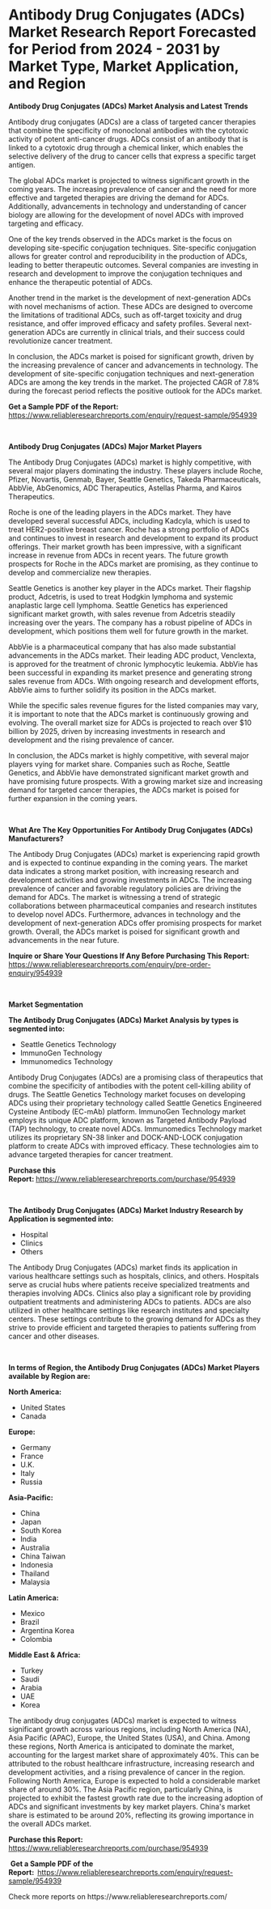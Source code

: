 <p><h1>Antibody Drug Conjugates (ADCs) Market Research Report Forecasted for Period from 2024 -  2031 by Market Type, Market Application, and Region</h1></p><p><strong>Antibody Drug Conjugates (ADCs) Market Analysis and Latest Trends</strong></p>
<p><p>Antibody drug conjugates (ADCs) are a class of targeted cancer therapies that combine the specificity of monoclonal antibodies with the cytotoxic activity of potent anti-cancer drugs.  ADCs consist of an antibody that is linked to a cytotoxic drug through a chemical linker, which enables the selective delivery of the drug to cancer cells that express a specific target antigen.</p><p>The global ADCs market is projected to witness significant growth in the coming years. The increasing prevalence of cancer and the need for more effective and targeted therapies are driving the demand for ADCs. Additionally, advancements in technology and understanding of cancer biology are allowing for the development of novel ADCs with improved targeting and efficacy.</p><p>One of the key trends observed in the ADCs market is the focus on developing site-specific conjugation techniques. Site-specific conjugation allows for greater control and reproducibility in the production of ADCs, leading to better therapeutic outcomes. Several companies are investing in research and development to improve the conjugation techniques and enhance the therapeutic potential of ADCs.</p><p>Another trend in the market is the development of next-generation ADCs with novel mechanisms of action. These ADCs are designed to overcome the limitations of traditional ADCs, such as off-target toxicity and drug resistance, and offer improved efficacy and safety profiles. Several next-generation ADCs are currently in clinical trials, and their success could revolutionize cancer treatment.</p><p>In conclusion, the ADCs market is poised for significant growth, driven by the increasing prevalence of cancer and advancements in technology. The development of site-specific conjugation techniques and next-generation ADCs are among the key trends in the market. The projected CAGR of 7.8% during the forecast period reflects the positive outlook for the ADCs market.</p></p>
<p><strong>Get a Sample PDF of the Report:&nbsp;</strong> <a href="https://www.reliableresearchreports.com/enquiry/request-sample/954939">https://www.reliableresearchreports.com/enquiry/request-sample/954939</a></p>
<p>&nbsp;</p>
<p><strong>Antibody Drug Conjugates (ADCs) Major Market Players</strong></p>
<p><p>The Antibody Drug Conjugates (ADCs) market is highly competitive, with several major players dominating the industry. These players include Roche, Pfizer, Novartis, Genmab, Bayer, Seattle Genetics, Takeda Pharmaceuticals, AbbVie, AbGenomics, ADC Therapeutics, Astellas Pharma, and Kairos Therapeutics.</p><p>Roche is one of the leading players in the ADCs market. They have developed several successful ADCs, including Kadcyla, which is used to treat HER2-positive breast cancer. Roche has a strong portfolio of ADCs and continues to invest in research and development to expand its product offerings. Their market growth has been impressive, with a significant increase in revenue from ADCs in recent years. The future growth prospects for Roche in the ADCs market are promising, as they continue to develop and commercialize new therapies.</p><p>Seattle Genetics is another key player in the ADCs market. Their flagship product, Adcetris, is used to treat Hodgkin lymphoma and systemic anaplastic large cell lymphoma. Seattle Genetics has experienced significant market growth, with sales revenue from Adcetris steadily increasing over the years. The company has a robust pipeline of ADCs in development, which positions them well for future growth in the market.</p><p>AbbVie is a pharmaceutical company that has also made substantial advancements in the ADCs market. Their leading ADC product, Venclexta, is approved for the treatment of chronic lymphocytic leukemia. AbbVie has been successful in expanding its market presence and generating strong sales revenue from ADCs. With ongoing research and development efforts, AbbVie aims to further solidify its position in the ADCs market.</p><p>While the specific sales revenue figures for the listed companies may vary, it is important to note that the ADCs market is continuously growing and evolving. The overall market size for ADCs is projected to reach over $10 billion by 2025, driven by increasing investments in research and development and the rising prevalence of cancer.</p><p>In conclusion, the ADCs market is highly competitive, with several major players vying for market share. Companies such as Roche, Seattle Genetics, and AbbVie have demonstrated significant market growth and have promising future prospects. With a growing market size and increasing demand for targeted cancer therapies, the ADCs market is poised for further expansion in the coming years.</p></p>
<p>&nbsp;</p>
<p><strong>What Are The Key Opportunities For Antibody Drug Conjugates (ADCs) Manufacturers?</strong></p>
<p><p>The Antibody Drug Conjugates (ADCs) market is experiencing rapid growth and is expected to continue expanding in the coming years. The market data indicates a strong market position, with increasing research and development activities and growing investments in ADCs. The increasing prevalence of cancer and favorable regulatory policies are driving the demand for ADCs. The market is witnessing a trend of strategic collaborations between pharmaceutical companies and research institutes to develop novel ADCs. Furthermore, advances in technology and the development of next-generation ADCs offer promising prospects for market growth. Overall, the ADCs market is poised for significant growth and advancements in the near future.</p></p>
<p><strong>Inquire or Share Your Questions If Any Before Purchasing This Report:</strong> <a href="https://www.reliableresearchreports.com/enquiry/pre-order-enquiry/954939">https://www.reliableresearchreports.com/enquiry/pre-order-enquiry/954939</a></p>
<p>&nbsp;</p>
<p><strong>Market Segmentation</strong></p>
<p><strong>The Antibody Drug Conjugates (ADCs) Market Analysis by types is segmented into:</strong></p>
<p><ul><li>Seattle Genetics Technology</li><li>ImmunoGen Technology</li><li>Immunomedics Technology</li></ul></p>
<p><p>Antibody Drug Conjugates (ADCs) are a promising class of therapeutics that combine the specificity of antibodies with the potent cell-killing ability of drugs. The Seattle Genetics Technology market focuses on developing ADCs using their proprietary technology called Seattle Genetics Engineered Cysteine Antibody (EC-mAb) platform. ImmunoGen Technology market employs its unique ADC platform, known as Targeted Antibody Payload (TAP) technology, to create novel ADCs. Immunomedics Technology market utilizes its proprietary SN-38 linker and DOCK-AND-LOCK conjugation platform to create ADCs with improved efficacy. These technologies aim to advance targeted therapies for cancer treatment.</p></p>
<p><strong>Purchase this Report:&nbsp;</strong><a href="https://www.reliableresearchreports.com/purchase/954939">https://www.reliableresearchreports.com/purchase/954939</a></p>
<p>&nbsp;</p>
<p><strong>The Antibody Drug Conjugates (ADCs) Market Industry Research by Application is segmented into:</strong></p>
<p><ul><li>Hospital</li><li>Clinics</li><li>Others</li></ul></p>
<p><p>The Antibody Drug Conjugates (ADCs) market finds its application in various healthcare settings such as hospitals, clinics, and others. Hospitals serve as crucial hubs where patients receive specialized treatments and therapies involving ADCs. Clinics also play a significant role by providing outpatient treatments and administering ADCs to patients. ADCs are also utilized in other healthcare settings like research institutes and specialty centers. These settings contribute to the growing demand for ADCs as they strive to provide efficient and targeted therapies to patients suffering from cancer and other diseases.</p></p>
<p>&nbsp;</p>
<p><strong>In terms of Region, the Antibody Drug Conjugates (ADCs) Market Players available by Region are:</strong></p>
<p>
    <p> <strong> North America: </strong>
        <ul>
            <li>United States</li>
            <li>Canada</li>
        </ul>
        </p> 
    <p> <strong> Europe: </strong>
        <ul>
            <li>Germany</li>
            <li>France</li>
            <li>U.K.</li>
            <li>Italy</li>
            <li>Russia</li>
        </ul>
        </p> 
    <p> <strong> Asia-Pacific: </strong>
        <ul>
            <li>China</li>
            <li>Japan</li>
            <li>South Korea</li>
            <li>India</li>
            <li>Australia</li>
            <li>China Taiwan</li>
            <li>Indonesia</li>
            <li>Thailand</li>
            <li>Malaysia</li>
        </ul>
        </p> 
    <p> <strong> Latin America: </strong>
        <ul>
            <li>Mexico</li>
            <li>Brazil</li>
            <li>Argentina Korea</li>
            <li>Colombia</li>
        </ul>
        </p> 
    <p> <strong> Middle East & Africa: </strong>
        <ul>
            <li>Turkey</li>
            <li>Saudi</li>
            <li>Arabia</li>
            <li>UAE</li>
            <li>Korea</li>
        </ul>
    </p>
    </p>
<p><p>The antibody drug conjugates (ADCs) market is expected to witness significant growth across various regions, including North America (NA), Asia Pacific (APAC), Europe, the United States (USA), and China. Among these regions, North America is anticipated to dominate the market, accounting for the largest market share of approximately 40%. This can be attributed to the robust healthcare infrastructure, increasing research and development activities, and a rising prevalence of cancer in the region. Following North America, Europe is expected to hold a considerable market share of around 30%. The Asia Pacific region, particularly China, is projected to exhibit the fastest growth rate due to the increasing adoption of ADCs and significant investments by key market players. China's market share is estimated to be around 20%, reflecting its growing importance in the overall ADCs market.</p></p>
<p><strong>Purchase this Report: </strong><a href="https://www.reliableresearchreports.com/purchase/954939">https://www.reliableresearchreports.com/purchase/954939</a></p>
<p>&nbsp;<strong>Get a Sample PDF of the Report:&nbsp;&nbsp;</strong><a href="https://www.reliableresearchreports.com/enquiry/request-sample/954939">https://www.reliableresearchreports.com/enquiry/request-sample/954939</a></p>
<p><strong></strong></p>
<p>Check more reports on https://www.reliableresearchreports.com/</p>